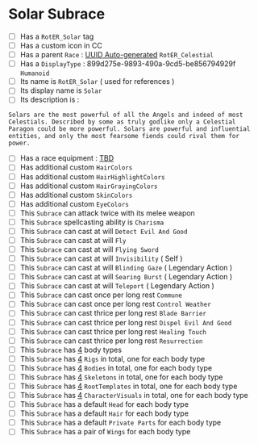 # Solar Subrace

- [ ] Has a `RotER_Solar` tag
- [ ] Has a custom icon in CC
- [ ] Has a parent `Race` : [UUID Auto-generated]() `RotER_Celestial`
- [ ] Has a `DisplayType` : 899d275e-9893-490a-9cd5-be856794929f `Humanoid`
- [ ] Its name is `RotER_Solar` ( used for references )
- [ ] Its display name is `Solar`
- [ ] Its description is :
```
Solars are the most powerful of all the Angels and indeed of most Celestials. Described by some as truly godlike only a Celestial Paragon could be more powerful. Solars are powerful and influential entities, and only the most fearsome fiends could rival them for power.
```
- [ ] Has a race equipment : [TBD]()
- [ ] Has additional custom `HairColors`
- [ ] Has additional custom `HairHighlightColors`
- [ ] Has additional custom `HairGrayingColors`
- [ ] Has additional custom `SkinColors`
- [ ] Has additional custom `EyeColors`
- [ ] This `Subrace` can attack twice with its melee weapon
- [ ] This `Subrace` spellcasting ability is `Charisma`
- [ ] This `Subrace` can cast at will `Detect Evil And Good`
- [ ] This `Subrace` can cast at will `Fly`
- [ ] This `Subrace` can cast at will `Flying Sword`
- [ ] This `Subrace` can cast at will `Invisibility` ( Self )
- [ ] This `Subrace` can cast at will `Blinding Gaze` ( Legendary Action )
- [ ] This `Subrace` can cast at will `Searing Burst` ( Legendary Action )
- [ ] This `Subrace` can cast at will `Teleport` ( Legendary Action )
- [ ] This `Subrace` can cast once per long rest `Commune`
- [ ] This `Subrace` can cast once per long rest `Control Weather`
- [ ] This `Subrace` can cast thrice per long rest `Blade Barrier`
- [ ] This `Subrace` can cast thrice per long rest `Dispel Evil And Good`
- [ ] This `Subrace` can cast thrice per long rest `Healing Touch`
- [ ] This `Subrace` can cast thrice per long rest `Resurrection`
- [ ] This `Subrace` has [4]() body types
- [ ] This `Subrace` has [4]() `Rigs` in total, one for each body type
- [ ] This `Subrace` has [4]() `Bodies` in total, one for each body type
- [ ] This `Subrace` has [4]() `Skeletons` in total, one for each body type
- [ ] This `Subrace` has [4]() `RootTemplates` in total, one for each body type
- [ ] This `Subrace` has [4]() `CharacterVisuals` in total, one for each body type
- [ ] This `Subrace` has a default `Head` for each body type
- [ ] This `Subrace` has a default `Hair` for each body type
- [ ] This `Subrace` has a default `Private Parts` for each body type
- [ ] This `Subrace` has a pair of `Wings` for each body type